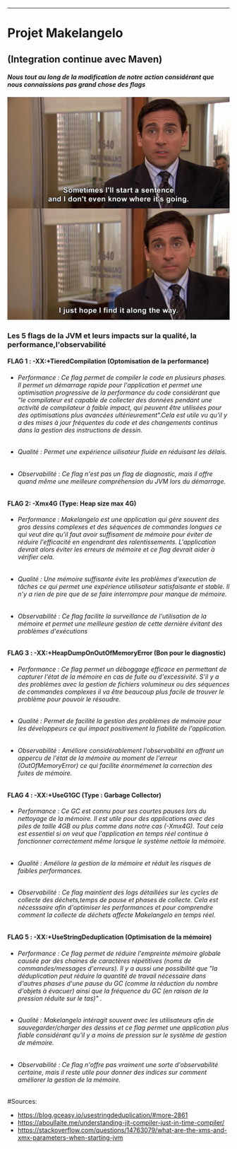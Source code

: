 ******
# Projet Makelangelo 
## (Integration continue avec Maven)



#### *Nous tout au long de la modification de notre action considérant que nous connaissions pas grand chose des flags*
####  ![ Nous tout au long de la modification de notre action](https://github.com/AsmaaZohra/Makelangelo-software/blob/master/michael%20joke.jpeg?raw=true)
### Les 5 flags de la JVM et leurs impacts sur la qualité, la performance,l'observabilité

#### FLAG 1 : -XX:+TieredCompilation (Optomisation de la performance)
- ###### Performance : Ce flag permet de compiler le code en plusieurs phases. Il permet un démarrage rapide pour l'application et permet une optimisation progressive de la performance du code considérant que "le compilateur est capable de collecter des données pendant une activité de compilateur à faible impact, qui peuvent être utilisées pour des optimisations plus avancées ultérieurement".Cela est utile vu qu'il y a des mises à jour fréquentes du code et des changements continus dans la gestion des instructions de dessin.
- ###### Qualité : Permet une expérience uilisateur fluide en réduisant les délais.
- ###### Observabilité : Ce flag n'est pas un flag de diagnostic, mais il offre quand même une meilleure compréhension du JVM lors du démarrage.


#### FLAG 2: -Xmx4G (Type: Heap size max 4G)
- ###### Performance : Makelangelo est une application qui gère souvent des gros dessins complexes et des séquences de commandes longues ce qui veut dire qu'il faut avoir suffisament de mémoire pour éviter de réduire l'efficacité en engendrant des ralentissements. L'application devrait alors éviter les erreurs de mémoire et ce flag devrait aider à vérifier cela. 
- ###### Qualité : Une mémoire suffisante évite les problèmes d'execution de tâches ce qui permet une expérience utilisateur satisfaisante et stable. Il n'y a rien de pire que de se faire interrompre pour manque de mémoire.
- ###### Observabilité : Ce flag facilite la surveillance de l'utilisation de la mémoire et permet une meilleure gestion de cette dernière évitant des problèmes d'exécutions


#### FLAG 3 : -XX:+HeapDumpOnOutOfMemoryError (Bon pour le diagnostic)
- ###### Performance : Ce flag permet un déboggage efficace en permettant de capturer l'état de la mémoire en cas de fuite ou d'excessivité. S'il y a des problèmes avec la gestion de fichiers volumineux ou des séquences de commandes complexes il va être beaucoup plus facile de trouver le problème pour pouvoir le résoudre.
- ###### Qualité : Permet de facilité la gestion des problèmes de mémoire pour les développeurs ce qui impact positivement la fiabilité de l'application.
- ###### Observabilité : Améliore considérablement l'observabilité en offrant un appercu de l'état de la mémoire au moment de l'erreur (OutOfMemoryError) ce qui facilite énormémenet la correction des fuites de mémoire. 


#### FLAG 4 : -XX:+UseG1GC (Type : Garbage Collector)
- ###### Performance : Ce GC est connu pour ses courtes pauses lors du nettoyage de la mémoire. Il est utile pour des applications avec des piles de taille 4GB ou plus comme dans notre cas (-Xmx4G). Tout cela est essentiel si on veut que l'application en temps réel continue à fonctionner correctement même lorsque le système nettoie la mémoire.
- ###### Qualité : Améliore la gestion de la mémoire et réduit les risques de faibles performances.
- ###### Observabilité : Ce flag maintient des logs détaillées sur les cycles de collecte des déchets,temps de pause et phases de collecte. Cela est nécesssaire afin d'optimiser les performances et pour comprendre comment la collecte de déchets affecte Makelangelo en temps réel.

  
#### FLAG 5 : -XX:+UseStringDeduplication (Optimisation de la mémoire)
- ###### Performance : Ce flag permet de réduire l'empreinte mémoire globale causée par des chaines de caractères répétitives (noms de commandes/messages d'erreurs). Il y a aussi une possibilité que "la déduplication peut réduire la quantité de travail nécessaire dans d'autres phases d'une pause du GC (comme la réduction du nombre d'objets à évacuer) ainsi que la fréquence du GC (en raison de la pression réduite sur le tas)" .  
- ###### Qualité : Makelangelo intéragit souvent avec les utilisateurs afin de sauvegarder/charger des dessins et ce flag permet une application plus fiable considérant qu'il y a moins de pression sur le système de gestion de mémoire. 
- ###### Observabilité : Ce flag n'offre pas vraiment une sorte d'observabilité certaine, mais il reste utile pour donner des indices sur comment améliorer la gestion de la mémoire.


#Sources:
- https://blog.gceasy.io/usestringdeduplication/#more-2861
- https://aboullaite.me/understanding-jit-compiler-just-in-time-compiler/
- https://stackoverflow.com/questions/14763079/what-are-the-xms-and-xmx-parameters-when-starting-jvm
  



